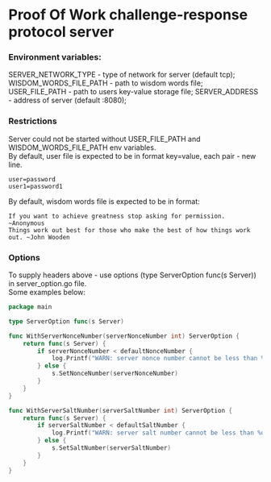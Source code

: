 # Proof Of Work challenge-response protocol server

### Environment variables:  
SERVER_NETWORK_TYPE - type of network for server (default tcp);  
WISDOM_WORDS_FILE_PATH - path to wisdom words file;
USER_FILE_PATH - path to users key-value storage file;
SERVER_ADDRESS - address of server (default :8080);  

### Restrictions
Server could not be started without USER_FILE_PATH and WISDOM_WORDS_FILE_PATH env variables.   
By default, user file is expected to be in format key=value, each pair - new line.   
````
user=password
user1=password1
````
By default, wisdom words file is expected to be in format:
````
If you want to achieve greatness stop asking for permission. ~Anonymous
Things work out best for those who make the best of how things work out. ~John Wooden
````

### Options
To supply headers above - use options (type ServerOption func(s Server)) in server_option.go file.   
Some examples below:   
````go
package main

type ServerOption func(s Server)

func WithServerNonceNumber(serverNonceNumber int) ServerOption {
	return func(s Server) {
		if serverNonceNumber < defaultNonceNumber {
			log.Printf("WARN: server nonce number cannot be less than %d\n", defaultNonceNumber)
		} else {
			s.SetNonceNumber(serverNonceNumber)
		}
	}
}

func WithServerSaltNumber(serverSaltNumber int) ServerOption {
	return func(s Server) {
		if serverSaltNumber < defaultSaltNumber {
			log.Printf("WARN: server salt number cannot be less than %d\n", defaultSaltNumber)
		} else {
			s.SetSaltNumber(serverSaltNumber)
		}
	}
}
````